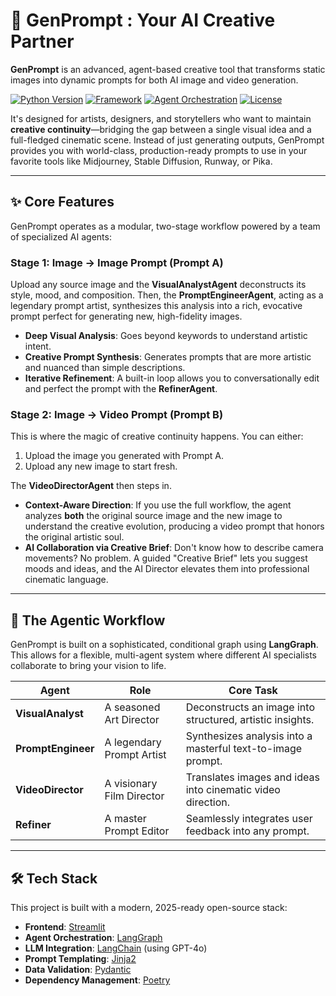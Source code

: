 # 🎨 **GenPrompt** : Your AI Creative Partner

**GenPrompt** is an advanced, agent-based creative tool that transforms static images into dynamic prompts for both AI image and video generation.

[![Python Version](https://img.shields.io/badge/Python-3.10+-blue.svg)](https://www.python.org/downloads/)
[![Framework](https://img.shields.io/badge/Framework-Streamlit-FF4B4B)](https://streamlit.io)
[![Agent Orchestration](https://img.shields.io/badge/Agents-LangGraph-E86F2C)](https://langchain.com)
[![License](https://img.shields.io/badge/License-MIT-green.svg)](https://opensource.org/licenses/MIT)

It's designed for artists, designers, and storytellers who want to maintain **creative continuity**—bridging the gap between a single visual idea and a full-fledged cinematic scene. Instead of just generating outputs, GenPrompt provides you with world-class, production-ready prompts to use in your favorite tools like Midjourney, Stable Diffusion, Runway, or Pika.

---

## ✨ Core Features

GenPrompt operates as a modular, two-stage workflow powered by a team of specialized AI agents:

### **Stage 1: Image → Image Prompt (Prompt A)**
Upload any source image and the **VisualAnalystAgent** deconstructs its style, mood, and composition. Then, the **PromptEngineerAgent**, acting as a legendary prompt artist, synthesizes this analysis into a rich, evocative prompt perfect for generating new, high-fidelity images.

*   **Deep Visual Analysis**: Goes beyond keywords to understand artistic intent.
*   **Creative Prompt Synthesis**: Generates prompts that are more artistic and nuanced than simple descriptions.
*   **Iterative Refinement**: A built-in loop allows you to conversationally edit and perfect the prompt with the **RefinerAgent**.

### **Stage 2: Image → Video Prompt (Prompt B)**
This is where the magic of creative continuity happens. You can either:
1.  Upload the image you generated with Prompt A.
2.  Upload any new image to start fresh.

The **VideoDirectorAgent** then steps in.
*   **Context-Aware Direction**: If you use the full workflow, the agent analyzes **both** the original source image and the new image to understand the creative evolution, producing a video prompt that honors the original artistic soul.
*   **AI Collaboration via Creative Brief**: Don't know how to describe camera movements? No problem. A guided "Creative Brief" lets you suggest moods and ideas, and the AI Director elevates them into professional cinematic language.

---

## 🚀 The Agentic Workflow

GenPrompt is built on a sophisticated, conditional graph using **LangGraph**. This allows for a flexible, multi-agent system where different AI specialists collaborate to bring your vision to life.

| Agent                 | Role                                                                        | Core Task                                                   |
| --------------------- | --------------------------------------------------------------------------- | ----------------------------------------------------------- |
| **VisualAnalyst**     | A seasoned Art Director                                                     | Deconstructs an image into structured, artistic insights.   |
| **PromptEngineer**    | A legendary Prompt Artist                                                   | Synthesizes analysis into a masterful text-to-image prompt. |
| **VideoDirector**     | A visionary Film Director                                                   | Translates images and ideas into cinematic video direction. |
| **Refiner**           | A master Prompt Editor                                                      | Seamlessly integrates user feedback into any prompt.        |

---

## 🛠️ Tech Stack

This project is built with a modern, 2025-ready open-source stack:

*   **Frontend**: [Streamlit](https://streamlit.io/)
*   **Agent Orchestration**: [LangGraph](https://github.com/langchain-ai/langgraph)
*   **LLM Integration**: [LangChain](https://www.langchain.com/) (using GPT-4o)
*   **Prompt Templating**: [Jinja2](https://jinja.palletsprojects.com/)
*   **Data Validation**: [Pydantic](https://pydantic.dev/)
*   **Dependency Management**: [Poetry](https://python-poetry.org/)

